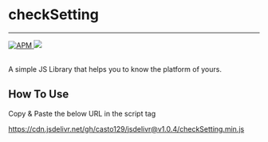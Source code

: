 # checkSetting
---
<div class="center">
  <a href="https://github.com/casto129/checkSetting/blob/master/LICENSE">
    <img alt="APM" src="https://img.shields.io/apm/l/vim-mode">
  </a>
  <a href="#">
    <img src="https://img.shields.io/badge/jsDelivr-v1.0.4-blue">
  </a>
</div>
<br>


A simple JS Library that helps you to know the platform of yours.
## How To Use
Copy & Paste the below URL in the script tag

https://cdn.jsdelivr.net/gh/casto129/jsdelivr@v1.0.4/checkSetting.min.js
